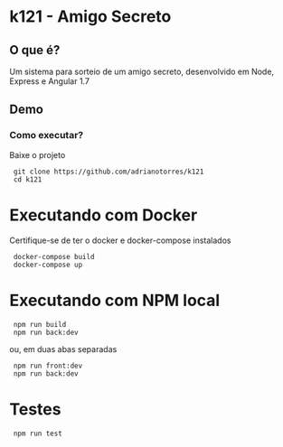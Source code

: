 k121 - Amigo Secreto
============================

## O que é?
Um sistema para sorteio de um amigo secreto, desenvolvido em Node, Express e Angular 1.7

## Demo


### Como executar?
Baixe o projeto
```
 git clone https://github.com/adrianotorres/k121
 cd k121
```
# Executando com Docker
Certifique-se de ter o docker e docker-compose instalados
```
 docker-compose build
 docker-compose up
```

# Executando com NPM local
```
 npm run build
 npm run back:dev
```
ou, em duas abas separadas
```
 npm run front:dev
 npm run back:dev
```

# Testes
```
 npm run test
```